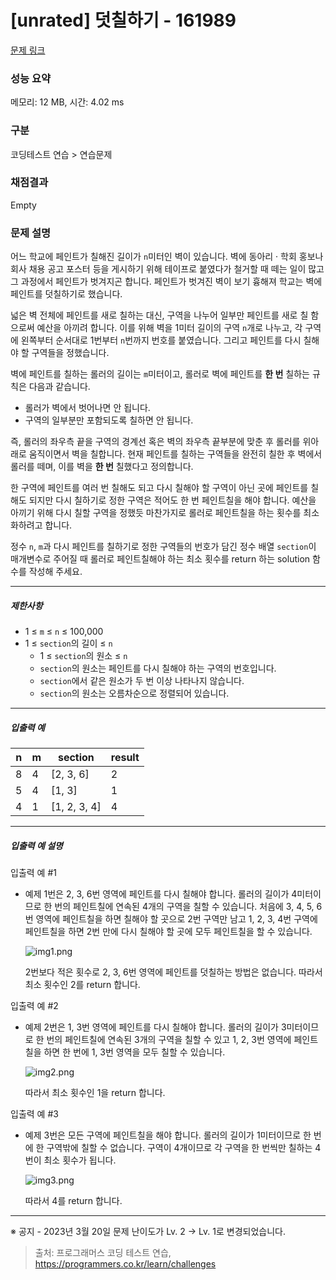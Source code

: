 # [unrated] 덧칠하기 - 161989 

[문제 링크](https://school.programmers.co.kr/learn/courses/30/lessons/161989) 

### 성능 요약

메모리: 12 MB, 시간: 4.02 ms

### 구분

코딩테스트 연습 > 연습문제

### 채점결과

Empty

### 문제 설명

<p>어느 학교에 페인트가 칠해진 길이가 <code>n</code>미터인 벽이 있습니다. 벽에 동아리 · 학회 홍보나 회사 채용 공고 포스터 등을 게시하기 위해 테이프로 붙였다가 철거할 때 떼는 일이 많고 그 과정에서 페인트가 벗겨지곤 합니다. 페인트가 벗겨진 벽이 보기 흉해져 학교는 벽에 페인트를 덧칠하기로 했습니다.</p>

<p>넓은 벽 전체에 페인트를 새로 칠하는 대신, 구역을 나누어 일부만 페인트를 새로 칠 함으로써 예산을 아끼려 합니다. 이를 위해 벽을 1미터 길이의 구역 <code>n</code>개로 나누고, 각 구역에  왼쪽부터 순서대로 1번부터 <code>n</code>번까지 번호를 붙였습니다. 그리고 페인트를 다시 칠해야 할 구역들을 정했습니다.</p>

<p>벽에 페인트를 칠하는 롤러의 길이는 <code>m</code>미터이고, 롤러로 벽에 페인트를 <strong>한 번</strong> 칠하는 규칙은 다음과 같습니다.</p>

<ul>
<li>롤러가 벽에서 벗어나면 안 됩니다. </li>
<li>구역의 일부분만 포함되도록 칠하면 안 됩니다.</li>
</ul>

<p>즉, 롤러의 좌우측 끝을 구역의 경계선 혹은 벽의 좌우측 끝부분에 맞춘 후 롤러를 위아래로 움직이면서 벽을 칠합니다. 현재 페인트를 칠하는 구역들을 완전히 칠한 후 벽에서 롤러를 떼며, 이를 벽을 <strong>한 번</strong> 칠했다고 정의합니다.</p>

<p>한 구역에 페인트를 여러 번 칠해도 되고 다시 칠해야 할 구역이 아닌 곳에 페인트를 칠해도 되지만 다시 칠하기로 정한 구역은 적어도 한 번 페인트칠을 해야 합니다. 예산을 아끼기 위해 다시 칠할 구역을 정했듯 마찬가지로 롤러로 페인트칠을 하는 횟수를 최소화하려고 합니다.</p>

<p>정수 <code>n</code>, <code>m</code>과 다시 페인트를 칠하기로 정한 구역들의 번호가 담긴 정수 배열 <code>section</code>이 매개변수로 주어질 때 롤러로 페인트칠해야 하는 최소 횟수를 return 하는 solution 함수를 작성해 주세요.</p>

<hr>

<h5>제한사항</h5>

<ul>
<li>1 ≤ <code>m</code> ≤ <code>n</code> ≤ 100,000</li>
<li>1 ≤ <code>section</code>의 길이 ≤ <code>n</code>

<ul>
<li>1 ≤ <code>section</code>의 원소 ≤ <code>n</code></li>
<li><code>section</code>의 원소는 페인트를 다시 칠해야 하는 구역의 번호입니다.</li>
<li><code>section</code>에서 같은 원소가 두 번 이상 나타나지 않습니다.</li>
<li><code>section</code>의 원소는 오름차순으로 정렬되어 있습니다.</li>
</ul></li>
</ul>

<hr>

<h5>입출력 예</h5>
<table class="table">
        <thead><tr>
<th>n</th>
<th>m</th>
<th>section</th>
<th>result</th>
</tr>
</thead>
        <tbody><tr>
<td>8</td>
<td>4</td>
<td>[2, 3, 6]</td>
<td>2</td>
</tr>
<tr>
<td>5</td>
<td>4</td>
<td>[1, 3]</td>
<td>1</td>
</tr>
<tr>
<td>4</td>
<td>1</td>
<td>[1, 2, 3, 4]</td>
<td>4</td>
</tr>
</tbody>
      </table>
<hr>

<h5>입출력 예 설명</h5>

<p>입출력 예 #1</p>

<ul>
<li><p>예제 1번은 2, 3, 6번 영역에 페인트를 다시 칠해야 합니다. 롤러의 길이가 4미터이므로 한 번의 페인트칠에 연속된 4개의 구역을 칠할 수 있습니다. 처음에 3, 4, 5, 6번 영역에 페인트칠을 하면 칠해야 할 곳으로 2번 구역만 남고 1, 2, 3, 4번 구역에 페인트칠을 하면 2번 만에 다시 칠해야 할 곳에 모두 페인트칠을 할 수 있습니다. </p>

<p><img src="https://grepp-programmers.s3.ap-northeast-2.amazonaws.com/files/production/7e657b3f-1e5b-4724-b053-9548b2cd17ba/img1.png" title="" alt="img1.png"></p>

<p>2번보다 적은 횟수로 2, 3, 6번 영역에 페인트를 덧칠하는 방법은 없습니다. 따라서 최소 횟수인 2를 return 합니다.</p></li>
</ul>

<p>입출력 예 #2</p>

<ul>
<li><p>예제 2번은 1, 3번 영역에 페인트를 다시 칠해야 합니다. 롤러의 길이가 3미터이므로 한 번의 페인트칠에 연속된 3개의 구역을 칠할 수 있고 1, 2, 3번 영역에 페인트칠을 하면 한 번에 1, 3번 영역을 모두 칠할 수 있습니다. </p>

<p><img src="https://grepp-programmers.s3.ap-northeast-2.amazonaws.com/files/production/fb5be7bd-e792-4317-9868-f11e7aaf6f03/img2.png" title="" alt="img2.png"></p>

<p>따라서 최소 횟수인 1을 return 합니다.</p></li>
</ul>

<p>입출력 예 #3</p>

<ul>
<li><p>예제 3번은 모든 구역에 페인트칠을 해야 합니다. 롤러의 길이가 1미터이므로 한 번에 한 구역밖에 칠할 수 없습니다. 구역이 4개이므로 각 구역을 한 번씩만 칠하는 4번이 최소 횟수가 됩니다.</p>

<p><img src="https://grepp-programmers.s3.ap-northeast-2.amazonaws.com/files/production/dddf1413-d81a-4199-a8e3-f10f58c59fcc/img3.png" title="" alt="img3.png"></p>

<p>따라서 4를 return 합니다.</p></li>
</ul>

<hr>

<p>※ 공지 - 2023년 3월 20일 문제 난이도가 Lv. 2 → Lv. 1로 변경되었습니다.</p>


> 출처: 프로그래머스 코딩 테스트 연습, https://programmers.co.kr/learn/challenges